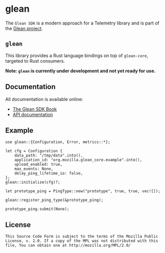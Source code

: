 # glean

The `Glean SDK` is a modern approach for a Telemetry library and is part of the [Glean project](https://docs.telemetry.mozilla.org/concepts/glean/glean.html).

## `glean`

This library provides a Rust language bindings on top of `glean-core`, targeted to Rust consumers.

**Note: `glean` is currently under development and not yet ready for use.**

## Documentation

All documentation is available online:

* [The Glean SDK Book][book]
* [API documentation][apidocs]

[book]: https://mozilla.github.io/glean/
[apidocs]: https://mozilla.github.io/glean/docs/glean_preview/index.html

## Example

```rust,no_run
use glean::{Configuration, Error, metrics::*};

let cfg = Configuration {
    data_path: "/tmp/data".into(),
    application_id: "org.mozilla.glean_core.example".into(),
    upload_enabled: true,
    max_events: None,
    delay_ping_lifetime_io: false,
};
glean::initialize(cfg)?;

let prototype_ping = PingType::new("prototype", true, true, vec![]);

glean::register_ping_type(&prototype_ping);

prototype_ping.submit(None);
```

## License

    This Source Code Form is subject to the terms of the Mozilla Public
    License, v. 2.0. If a copy of the MPL was not distributed with this
    file, You can obtain one at http://mozilla.org/MPL/2.0/
